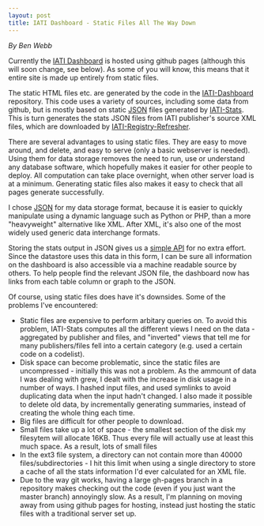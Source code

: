 ```yaml
---
layout: post
title: IATI Dashboard - Static Files All The Way Down
---
```


*By Ben Webb*

Currently the [IATI Dashboard](http://iati.github.io/IATI-Dashboard) is hosted using github pages (although this will soon change, see below). As some of you will know, this means that it entire site is made up entirely from static files.

The static HTML files etc. are generated by the code in the [IATI-Dashboard](https://github.com/IATI/IATI-Dashboard) repository. This code uses a variety of sources, including some data from github, but is mostly based on static [JSON](http://json.org/) files generated by [IATI-Stats](https://github.com/IATI/IATI-Stats). This is turn generates the stats JSON files from IATI publisher's source XML files, which are downloaded by [IATI-Registry-Refresher](https://github.com/IATI/IATI-Registry-Refresher).

There are several advantages to using static files. They are easy to move around, and delete, and easy to serve (only a basic webserver is needed). Using them for data storage removes the need to run, use or understand any database software, which hopefully makes it easier for other people to deploy. All computation can take place overnight, when other server load is at a minimum. Generating static files also makes it easy to check that all pages generate successfully.

I chose [JSON](http://json.org/) for my data storage format, because it is easier to quickly manipulate using a dynamic language such as Python or PHP, than a more "heavyweight" alternative like XML. After XML, it's also one of the most widely used generic data interchange formats.

Storing the stats output in JSON gives us a [simple API](http://dashboard.iatistandard.org/stats/) for no extra effort. Since the datastore uses this data in this form, I can be sure all information on the dashboard is also accessible via a machine readable source by others. To help people find the relevant JSON file, the dashboard now has links from each table column or graph to the JSON.

Of course, using static files does have it's downsides. Some of the problems I've encountered:

* Static files are expensive to perform arbitary queries on. To avoid this problem, IATI-Stats computes all the different views I need on the data - aggregated by publisher and files, and "inverted" views that tell me for many publishers/files fell into a certain category (e.g. used a certain code on a codelist).
* Disk space can become problematic, since the static files are uncompressed - initially this was not a problem. As the ammount of data I was dealing with grew, I dealt with the increase in disk usage in a number of ways. I hashed input files, and used symlinks to avoid duplicating data when the input hadn't changed. I also made it possible to delete old data, by incrementally generating summaries, instead of creating the whole thing each time.
* Big files are difficult for other people to download.
* Small files take up a lot of space - the smallest section of the disk my filesytem will allocate 16KB. Thus every file will actually use at least this much space. As a result, lots of small files 
* In the ext3 file system, a directory can not contain more than 40000 files/subdirectories - I hit this limit when using a single directory to store a cache of all the stats information I'd ever calculated for an XML file. 
* Due to the way git works, having a large gh-pages branch in a repository makes checking out the code (even if you just want the master branch) annoyingly slow. As a result, I'm planning on moving away from using github pages for hosting, instead just hosting the static files with a traditional server set up.
